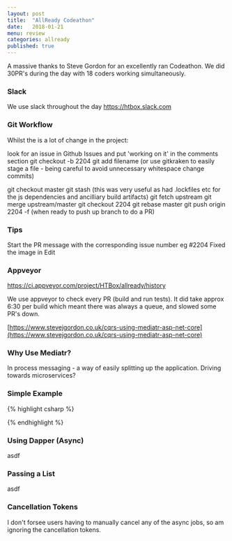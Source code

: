 ```yaml
---
layout: post
title:  "AllReady Codeathon"
date:   2018-01-21
menu: review
categories: allready 
published: true 
---
```


A massive thanks to Steve Gordon for an excellently ran Codeathon. We did 30PR's during the day with 18 coders working simultaneously. 

### Slack
We use slack throughout the day
https://htbox.slack.com

### Git Workflow
Whilst the is a lot of change in the project:

look for an issue in Github Issues and put 'working on it' in the comments section
git checkout -b 2204
git add filename (or use gitkraken to easily stage a file - being careful to avoid unnecessary whitespace change commits)

git checkout master
git stash (this was very useful as had .lockfiles etc for the js dependencies and ancilliary build artifacts)
git fetch upstream
git merge upstream/master
git checkout 2204
git rebase master
git push origin 2204 -f  (when ready to push up branch to do a PR)


### Tips
Start the PR message with the corresponding issue number eg #2204 Fixed the image in Edit

### Appveyor
https://ci.appveyor.com/project/HTBox/allready/history

We use appveyor to check every PR (build and run tests). It did take approx 6:30 per build which meant there was always a queue, and slowed some PR's down.







[https://www.stevejgordon.co.uk/cqrs-using-mediatr-asp-net-core](https://www.stevejgordon.co.uk/cqrs-using-mediatr-asp-net-core) 

### Why Use Mediatr? 
In process messaging - a way of easily splitting up the application. Driving towards microservices?

### Simple Example 
{% highlight csharp %}

{% endhighlight %}

### Using Dapper (Async)
asdf

### Passing a List<ViewModel>
asdf

### Cancellation Tokens
I don't forsee users having to manually cancel any of the async jobs, so am ignoring the cancellation tokens.